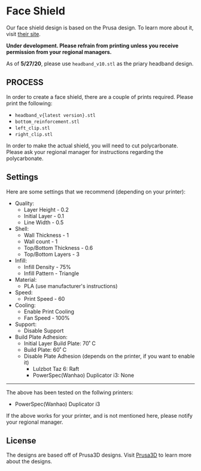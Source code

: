# Face Shield

Our face shield design is based on the Prusa design. To learn more about it, visit [their site](https://www.prusaprinters.org/prints/27950-prusa-face-shield-us-version).

**Under development. Please refrain from printing unless you receive permission from your regional managers.**

As of **5/27/20**, please use `headband_v10.stl` as the priary headband design.

## PROCESS
In order to create a face shield, there are a couple of prints required. Please print the following:

* `headband_v{latest version}.stl`
* `bottom_reinforcement.stl`
* `left_clip.stl`
* `right_clip.stl`

In order to make the actual shield, you will need to cut polycarbonate. Please ask your regional manager for instructions regarding the polycarbonate.

## Settings
Here are some settings that we recommend (depending on your printer):

* Quality:
	*    Layer Height - 0.2
	*    Initial Layer - 0.1
	*    Line Width - 0.5
* Shell:
	*    Wall Thickness - 1
	*    Wall count - 1
	*    Top/Bottom Thickness - 0.6
	*    Top/Bottom Layers - 3
* Infill:
	*    Infill Density - 75%
	*    Infill Pattern - Triangle
* Material:
	*    PLA (use manufacturer's instructions)
* Speed:
	*    Print Speed - 60
* Cooling:
	*    Enable Print Cooling
	*    Fan Speed - 100%
* Support:
	*    Disable Support
* Build Plate Adhesion:
	*	Initial Layer Build Plate: 70˚ C
	* 	Build Plate: 60˚ C
	*  Disable Plate Adhesion (depends on the printer, if you want to enable it)
		* Lulzbot Taz 6: Raft
		* PowerSpec(Wanhao) Duplicator i3: None

---
The above has been tested on the follwing printers:

* PowerSpec(Wanhao) Duplicator i3 

If the above works for your printer, and is not mentioned here, please notify your regional manager.

## License
The designs are based off of Prusa3D designs. Visit [Prusa3D](https://www.prusa3d.com/) to learn more about the designs. 
